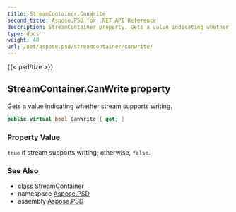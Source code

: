 ```yaml
---
title: StreamContainer.CanWrite
second_title: Aspose.PSD for .NET API Reference
description: StreamContainer property. Gets a value indicating whether stream supports writing
type: docs
weight: 40
url: /net/aspose.psd/streamcontainer/canwrite/
---
```

{{< psd/tize >}}
## StreamContainer.CanWrite property

Gets a value indicating whether stream supports writing.

```csharp
public virtual bool CanWrite { get; }
```

### Property Value

`true` if stream supports writing; otherwise, `false`.

### See Also

* class [StreamContainer](../)
* namespace [Aspose.PSD](../../streamcontainer/)
* assembly [Aspose.PSD](../../../)


